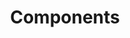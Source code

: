 ---
position: 4
title: Components
layout: default
details: Launchpad comes with some built-in components so you don't have to reinvent the wheel.
direct_link: docs/components
icon: icon-box
---